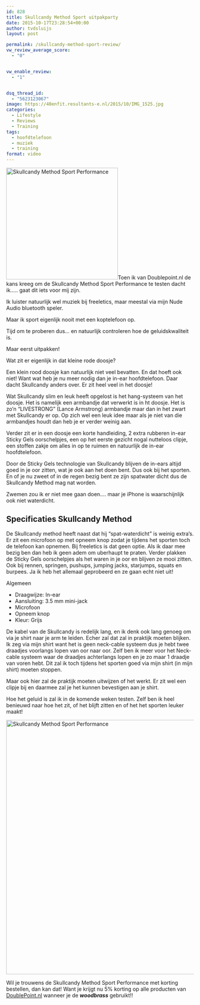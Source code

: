 ```yaml
---
id: 828
title: Skullcandy Method Sport uitpakparty
date: 2015-10-17T23:28:54+00:00
author: tvdsluijs
layout: post

permalink: /skullcandy-method-sport-review/
vw_review_average_score:
  - "0"


vw_enable_review:
  - "1"


dsq_thread_id:
  - "5623123067"
image: https://40enfit.resultants-e.nl/2015/10/IMG_1525.jpg
categories:
  - Lifestyle
  - Reviews
  - Training
tags:
  - hoofdtelefoon
  - muziek
  - training
format: video
---
```

[<img class="alignleft size-medium wp-image-829" src="https://40enfit.resultants-e.nl/2015/10/IMG_1525-300x300.jpg" alt="Skullcandy Method Sport Performance" width="300" height="300" srcset="https://40enfit.resultants-e.nl/2015/10/IMG_1525-300x300.jpg 300w, https://40enfit.resultants-e.nl/2015/10/IMG_1525-150x150.jpg 150w, https://40enfit.resultants-e.nl/2015/10/IMG_1525-80x80.jpg 80w, https://40enfit.resultants-e.nl/2015/10/IMG_1525-360x360.jpg 360w, https://40enfit.resultants-e.nl/2015/10/IMG_1525-750x750.jpg 750w, https://40enfit.resultants-e.nl/2015/10/IMG_1525.jpg 960w" sizes="(max-width: 300px) 100vw, 300px" />](https://40enfit.resultants-e.nl/2015/10/IMG_1525.jpg)Toen ik van Doublepoint.nl de kans kreeg om de Skullcandy Method Sport Performance te testen dacht ik&#8230;.. gaat dit iets voor mij zijn.

Ik luister natuurlijk wel muziek bij freeletics, maar meestal via mijn Nude Audio bluetooth speler.

Maar ik sport eigenlijk nooit met een koptelefoon op.

Tijd om te proberen dus&#8230; en natuurlijk controleren hoe de geluidskwaliteit is.

Maar eerst uitpakken!

Wat zit er eigenlijk in dat kleine rode doosje?<!--more-->

Een klein rood doosje kan natuurlijk niet veel bevatten. En dat hoeft ook niet! Want wat heb je nu meer nodig dan je in-ear hoofdtelefoon. Daar dacht Skullcandy anders over. Er zit heel veel in het doosje!

Wat Skullcandy slim en leuk heeft opgelost is het hang-systeem van het doosje. Het is namelijk een armbandje dat verwerkt is in ht doosje. Het is zo&#8217;n &#8220;LIVESTRONG&#8221; (Lance Armstrong) armbandje maar dan in het zwart met Skullcandy er op. Op zich wel een leuk idee maar als je niet van die armbandjes houdt dan heb je er verder weinig aan.

Verder zit er in een doosje een korte handleiding, 2 extra rubberen in-ear Sticky Gels oorschelpjes, een op het eerste gezicht nogal nutteloos clipje, een stoffen zakje om alles in op te ruimen en natuurlijk de in-ear hoofdtelefoon.

Door de Sticky Gels technologie van Skullcandy blijven de in-ears altijd goed in je oor zitten, wat je ook aan het doen bent. Dus ook bij het sporten. En of je nu zweet of in de regen bezig bent ze zijn spatwater dicht dus de Skullcandy Method mag nat worden.

Zwemen zou ik er niet mee gaan doen&#8230;. maar je iPhone is waarschijnlijk ook niet waterdicht.

## Specificaties Skullcandy Method

De Skullcandy method heeft naast dat hij &#8220;spat-waterdicht&#8221; is weinig extra&#8217;s. Er zit een microfoon op met opneem knop zodat je tijdens het sporten toch de telefoon kan opnemen. Bij freeletics is dat geen optie. Als ik daar mee bezig ben dan heb ik geen adem om uberhaupt te praten. Verder plakken de Sticky Gels oorschelpjes als het waren in je oor en blijven ze mooi zitten. Ook bij rennen, springen, pushups, jumping jacks, starjumps, squats en burpees. Ja ik heb het allemaal geprobeerd en ze gaan echt niet uit!

Algemeen

  * Draagwijze: In-ear
  * Aansluiting: 3.5 mm mini-jack
  * Microfoon
  * Opneem knop
  * Kleur: Grijs

De kabel van de Skullcandy is redelijk lang, en ik denk ook lang genoeg om via je shirt naar je arm te leiden. Echer zal dat zal in praktijk moeten blijken. Ik zeg via mijn shirt want het is geen neck-cable systeem dus je hebt twee draadjes voorlangs lopen van oor naar oor. Zelf ben ik meer voor het Neck-cable systeem waar de draadjes achterlangs lopen en je zo maar 1 draadje van voren hebt. Dit zal ik toch tijdens het sporten goed via mijn shirt (in mijn shirt) moeten stoppen.

Maar ook hier zal de praktijk moeten uitwijzen of het werkt. Er zit wel een clipje bij en daarmee zal je het kunnen bevestigen aan je shirt.

Hoe het geluid is zal ik in de komende weken testen. Zelf ben ik heel benieuwd naar hoe het zit, of het blijft zitten en of het het sporten leuker maakt!

[<img class="aligncenter size-large wp-image-830" src="https://40enfit.resultants-e.nl/2015/10/IMG_5458-1024x683.jpg" alt="Skullcandy Method Sport Performance" width="1024" height="683" srcset="https://40enfit.resultants-e.nl/2015/10/IMG_5458-1024x683.jpg 1024w, https://40enfit.resultants-e.nl/2015/10/IMG_5458-300x200.jpg 300w, https://40enfit.resultants-e.nl/2015/10/IMG_5458.jpg 1200w" sizes="(max-width: 1024px) 100vw, 1024px" />](https://40enfit.resultants-e.nl/2015/10/IMG_5458.jpg)

Wil je trouwens de Skullcandy Method Sport Performance met korting bestellen, dan kan dat! Want je krijgt nu 5% korting op alle producten van [DoublePoint.nl](https://doublepoint.nl/elektronica/?tt=20182_12_221406_) wanneer je de _**woodbrass**_ gebruikt!!